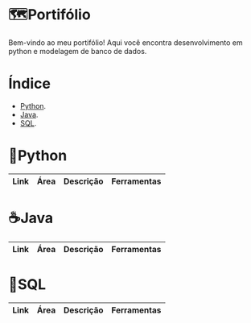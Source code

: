 # 🗺️Portifólio
Bem-vindo ao meu portifólio! Aqui você encontra desenvolvimento em python e modelagem de banco de dados.

# Índice
- [Python](#python).
- [Java](#java).
- [SQL](#sql).


# 🐍Python 
|Link|Área|Descrição|Ferramentas|
|---|---|---|---|

# ☕Java
|Link|Área|Descrição|Ferramentas|
|---|---|---|---|

# 💾SQL
|Link|Área|Descrição|Ferramentas|
|---|---|---|---|
